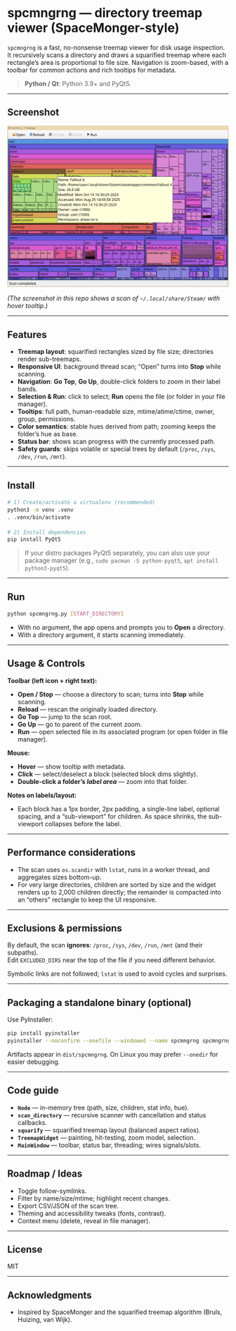 # spcmngrng — directory treemap viewer (SpaceMonger-style)

`spcmngrng` is a fast, no-nonsense treemap viewer for disk usage inspection.  
It recursively scans a directory and draws a squarified treemap where each rectangle’s area is proportional to file size. Navigation is zoom-based, with a toolbar for common actions and rich tooltips for metadata.

> **Python / Qt**: Python 3.9+ and PyQt5.

---

## Screenshot

![spcmngrng screenshot](screenshot.png)

*(The screenshot in this repo shows a scan of `~/.local/share/Steam/` with hover tooltip.)*

---

## Features

- **Treemap layout**: squarified rectangles sized by file size; directories render sub-treemaps.
- **Responsive UI**: background thread scan; “Open” turns into **Stop** while scanning.
- **Navigation**: **Go Top**, **Go Up**, double-click folders to zoom in their label bands.
- **Selection & Run**: click to select; **Run** opens the file (or folder in your file manager).
- **Tooltips**: full path, human-readable size, mtime/atime/ctime, owner, group, permissions.
- **Color semantics**: stable hues derived from path; zooming keeps the folder’s hue as base.
- **Status bar**: shows scan progress with the currently processed path.
- **Safety guards**: skips volatile or special trees by default (`/proc`, `/sys`, `/dev`, `/run`, `/mnt`).

---

## Install

```bash
# 1) Create/activate a virtualenv (recommended)
python3 -m venv .venv
. .venv/bin/activate

# 2) Install dependencies
pip install PyQt5
```

> If your distro packages PyQt5 separately, you can also use your package manager (e.g., `sudo pacman -S python-pyqt5`, `apt install python3-pyqt5`).

---

## Run

```bash
python spcmngrng.py [START_DIRECTORY]
```

- With no argument, the app opens and prompts you to **Open** a directory.
- With a directory argument, it starts scanning immediately.

---

## Usage & Controls

**Toolbar (left icon + right text):**
- **Open / Stop** — choose a directory to scan; turns into **Stop** while scanning.
- **Reload** — rescan the originally loaded directory.
- **Go Top** — jump to the scan root.
- **Go Up** — go to parent of the current zoom.
- **Run** — open selected file in its associated program (or open folder in file manager).

**Mouse:**
- **Hover** — show tooltip with metadata.
- **Click** — select/deselect a block (selected block dims slightly).
- **Double-click a folder’s *label area*** — zoom into that folder.

**Notes on labels/layout:**
- Each block has a 1px border, 2px padding, a single-line label, optional spacing, and a “sub-viewport” for children. As space shrinks, the sub-viewport collapses before the label.

---

## Performance considerations

- The scan uses `os.scandir` with `lstat`, runs in a worker thread, and aggregates sizes bottom-up.
- For very large directories, children are sorted by size and the widget renders up to 2,000 children directly; the remainder is compacted into an “others” rectangle to keep the UI responsive.

---

## Exclusions & permissions

By default, the scan **ignores**: `/proc`, `/sys`, `/dev`, `/run`, `/mnt` (and their subpaths).  
Edit `EXCLUDED_DIRS` near the top of the file if you need different behavior.

Symbolic links are not followed; `lstat` is used to avoid cycles and surprises.

---

## Packaging a standalone binary (optional)

Use PyInstaller:

```bash
pip install pyinstaller
pyinstaller --noconfirm --onefile --windowed --name spcmngrng spcmngrng.py
```

Artifacts appear in `dist/spcmngrng`. On Linux you may prefer `--onedir` for easier debugging.

---

## Code guide

- **`Node`** — in-memory tree (path, size, children, stat info, hue).
- **`scan_directory`** — recursive scanner with cancellation and status callbacks.
- **`squarify`** — squarified treemap layout (balanced aspect ratios).
- **`TreemapWidget`** — painting, hit-testing, zoom model, selection.
- **`MainWindow`** — toolbar, status bar, threading; wires signals/slots.

---

## Roadmap / Ideas

- Toggle follow-symlinks.
- Filter by name/size/mtime; highlight recent changes.
- Export CSV/JSON of the scan tree.
- Theming and accessibility tweaks (fonts, contrast).
- Context menu (delete, reveal in file manager).

---

## License

MIT

---

## Acknowledgments

- Inspired by SpaceMonger and the squarified treemap algorithm (Bruls, Huizing, van Wijk).
